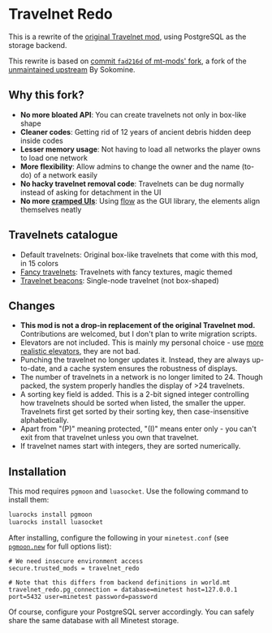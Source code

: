 # Travelnet Redo

This is a rewrite of the [original Travelnet mod](https://content.minetest.net/packages/mt-mods/travelnet/), using PostgreSQL as the storage backend.

This rewrite is based on [commit `fad216d` of mt-mods' fork](https://github.com/mt-mods/travelnet/commit/fad216db52b8fc8fafa11868d80c9e35c4b4a7ac), a fork of the [unmaintained upstream](https://github.com/Sokomine/travelnet) By Sokomine.

## Why this fork?

* **No more bloated API**: You can create travelnets not only in box-like shape
* **Cleaner codes**: Getting rid of 12 years of ancient debris hidden deep inside codes
* **Lesser memory usage**: Not having to load all networks the player owns to load one network
* **More flexibility**: Allow admins to change the owner and the name (to-do) of a network easily
* **No hacky travelnet removal code**: Travelnets can be dug normally instead of asking for detachment in the UI
* **No more [cramped UIs](https://github.com/mt-mods/travelnet/issues/53)**: Using [flow](https://content.minetest.net/packages/luk3yx/flow/) as the GUI library, the elements align themselves neatly

## Travelnets catalogue

* Default travelnets: Original box-like travelnets that come with this mod, in 15 colors
* [Fancy travelnets](https://content.minetest.net/packages/Emojiminetest/travelnet_redo_fancy/): Travelnets with fancy textures, magic themed
* [Travelnet beacons](https://content.minetest.net/packages/Emojiminetest/travelnet_redo_beacons/): Single-node travelnet (not box-shaped)

## Changes

* **This mod is not a drop-in replacement of the original Travelnet mod.** Contributions are welcomed, but I don't plan to write migration scripts.
* Elevators are not included. This is mainly my personal choice - use [more realistic elevators](https://content.minetest.net/packages/shacknetisp/elevator/), they are not bad.
* Punching the travelnet no longer updates it. Instead, they are always up-to-date, and a cache system ensures the robustness of displays.
* The number of travelnets in a network is no longer limited to 24. Though packed, the system properly handles the display of >24 travelnets.
* A sorting key field is added. This is a 2-bit signed integer controlling how travelnets should be sorted when listed, the smaller the upper. Travelnets first get sorted by their sorting key, then case-insensitive alphabetically.
* Apart from "(P)" meaning protected, "(I)" means enter only - you can't exit from that travelnet unless you own that travelnet.
* If travelnet names start with integers, they are sorted numerically.

## Installation

This mod requires `pgmoon` and `luasocket`. Use the following command to install them:

```bash
luarocks install pgmoon
luarocks install luasocket
```

After installing, configure the following in your `minetest.conf` (see [`pgmoon.new`](https://github.com/leafo/pgmoon#newoptions) for full options list):

```text
# We need insecure environment access
secure.trusted_mods = travelnet_redo

# Note that this differs from backend definitions in world.mt
travelnet_redo.pg_connection = database=minetest host=127.0.0.1 port=5432 user=minetest password=password
```

Of course, configure your PostgreSQL server accordingly. You can safely share the same database with all Minetest storage.
